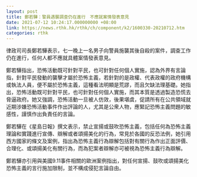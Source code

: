 ```yaml
---
layout: post
title: 鄭若驊：警員遇襲調查仍在進行　不應就案情發表意見
date: 2021-07-12 10:24:17.000000000 +08:00
link: https://news.rthk.hk/rthk/ch/component/k2/1600330-20210712.htm
categories: rthk
---
```


律政司司長鄭若驊表示，七一晚上一名男子向警員施襲其後自殺的案件，調查工作仍在進行，任何人都不應就具體案情發表意見。

鄭若驊指出，恐怖活動既可針對平民，也可針對任何個人實施，認為外界有言論指，針對平民發動的襲擊才屬於恐怖主義，若針對的是政權、代表政權的政府機構或執法人員，便不屬於恐怖主義，這種看法明顯是荒謬，而且欠缺法理基礎。她指出，恐怖活動既可針對平民，也可針對任何個人實施，而其本質是透過製造恐慌去脅逼政府。她又強調，恐怖活動一旦被人仿效，後果堪虞，促請所有在公共領域就近期涉嫌恐怖活動事件作出評論的人，尤其是公衆人物，應緊記恐怖主義問題的敏感性，謹慎作出負責任的言論。

鄭若驊在《星島日報》撰文表示，禁止宣揚或鼓吹恐怖主義，包括任何為恐怖主義理論和實踐進行宣傳、辯解或者頌揚美化的行為，常見於各國的反恐法例，她引用西方國家的條文及案例，指出為恐怖主義行為辯解包括對有關行為作出正面評價、合理化、或頌揚美化有關行為，而為犯案者辯解亦可被視為恐怖主義行為辯解。 

鄭若驊亦引用與美國9.11事件相關的歐洲案例指出，對任何宣揚、鼓吹或頌揚美化恐怖主義的言行施加限制，並不構成侵犯言論自由。
